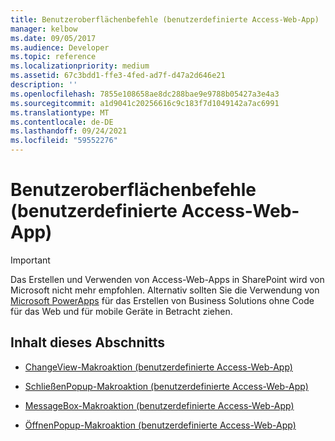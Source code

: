 ```yaml
---
title: Benutzeroberflächenbefehle (benutzerdefinierte Access-Web-App)
manager: kelbow
ms.date: 09/05/2017
ms.audience: Developer
ms.topic: reference
ms.localizationpriority: medium
ms.assetid: 67c3bdd1-ffe3-4fed-ad7f-d47a2d646e21
description: ''
ms.openlocfilehash: 7855e108658ae8dc288bae9e9788b05427a3e4a3
ms.sourcegitcommit: a1d9041c20256616c9c183f7d1049142a7ac6991
ms.translationtype: MT
ms.contentlocale: de-DE
ms.lasthandoff: 09/24/2021
ms.locfileid: "59552276"
---
```

# <a name="user-interface-commands-access-custom-web-app"></a>Benutzeroberflächenbefehle (benutzerdefinierte Access-Web-App)

> [!IMPORTANT]
> Das Erstellen und Verwenden von Access-Web-Apps in SharePoint wird von Microsoft nicht mehr empfohlen. Alternativ sollten Sie die Verwendung von [Microsoft PowerApps](https://powerapps.microsoft.com/en-us/) für das Erstellen von Business Solutions ohne Code für das Web und für mobile Geräte in Betracht ziehen. 
  
## <a name="in-this-section"></a>Inhalt dieses Abschnitts

- [ChangeView-Makroaktion (benutzerdefinierte Access-Web-App)](changeview-macro-action-access-custom-web-app.md)
    
- [SchließenPopup-Makroaktion (benutzerdefinierte Access-Web-App)](closepopup-macro-action-access-custom-web-app.md)
    
- [MessageBox-Makroaktion (benutzerdefinierte Access-Web-App)](messagebox-macro-action-access-custom-web-app.md)
    
- [ÖffnenPopup-Makroaktion (benutzerdefinierte Access-Web-App)](openpopup-macro-action-access-custom-web-app.md)
    

